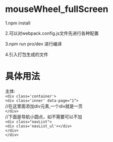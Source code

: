 # mouseWheel_fullScreen

1.npm install 

2.可以对webpack.config.js文件先进行各种配置

3.npm run pro/dev 进行编译

4.引入打包生成的文件


<h1>具体用法</h1>

主体:
<br/>
`<div class='container'>`
</br>
  `<div class='inner' data-page="1">`
  <br/>
    //在这里面添加div元素,一个div就是一页
  <br/>
  `</div>`
  <br/>
  //下面是导航小圆点，如不需要可以不加
  <br/>
  `<div class="navList">`
  <br/>
  `<div class='navList_ul'></div>`
  <br/>
`</div>`
</br>
`</div>`

<br/>
<br/>

